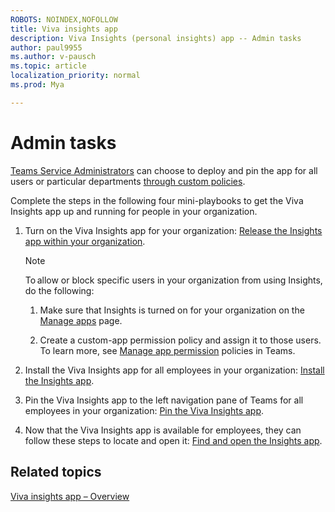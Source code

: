 ```yaml
---
ROBOTS: NOINDEX,NOFOLLOW
title: Viva insights app
description: Viva Insights (personal insights) app -- Admin tasks
author: paul9955
ms.author: v-pausch
ms.topic: article
localization_priority: normal 
ms.prod: Mya

---
```


# Admin tasks

[Teams Service Administrators](https://docs.microsoft.com/microsoftteams/using-admin-roles#teams-roles-and-capabilities) can choose to deploy and pin the app for all users or particular departments [through custom policies](https://docs.microsoft.com/microsoftteams/teams-app-setup-policies). 

Complete the steps in the following four mini-playbooks to get the Viva Insights app up and running for people in your organization. 

1. Turn on the Viva Insights app for your organization: 
[Release the Insights app within your organization](Release-the-Insights-app.pdf). 

   > [!Note] 
   > To allow or block specific users in your organization from using Insights, do the following: 
   > 
   > 1. Make sure that Insights is turned on for your organization on the [Manage apps](https://docs.microsoft.com/microsoftteams/manage-apps) page. 
   > 
   > 2. Create a custom-app permission policy and assign it to those users. To learn more, see [Manage app permission](https://docs.microsoft.com/microsoftteams/manage-apps) policies in Teams. 

2. Install the Viva Insights app for all employees in your organization: [Install the Insights app](Install-the-Insights-app.pdf). 

3. Pin the Viva Insights app to the left navigation pane of Teams for all employees in your organization: [Pin the Viva Insights app](Pin-the-Insights-app.pdf). 

4. Now that the Viva Insights app is available for employees, they can follow these steps to locate and open it: [Find and open the Insights app](Find-and-open-the-Insights-app.pdf). 
 
 ## Related topics

[Viva insights app &ndash; Overview](teams-app.md)
